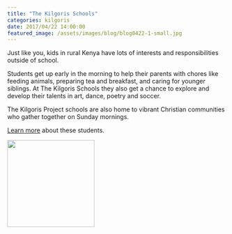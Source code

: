 ```yaml
---
title: "The Kilgoris Schools"
categories: kilgoris
date: 2017/04/22 14:00:00
featured_image: /assets/images/blog/blog0422-1-small.jpg
---
```


Just like you, kids in rural Kenya have lots of interests and responsibilities outside of school.

<!-- more -->

Students get up early in the morning to help their parents with chores like feeding animals, preparing tea and breakfast, and caring for younger siblings.
At The Kilgoris Schools they also get a chance to explore and develop their talents in art, dance, poetry and soccer.

The Kilgoris Project schools are also home to vibrant Christian communities who gather together on Sunday mornings.

[Learn more](http://www.kilgoris.org/) about these students.

<p class="text-center"> <a target="_blank" href="http://www.kilgoris.org/"><img width="200" src="/assets/images/kilgoris/logo.png"/></a></p>
